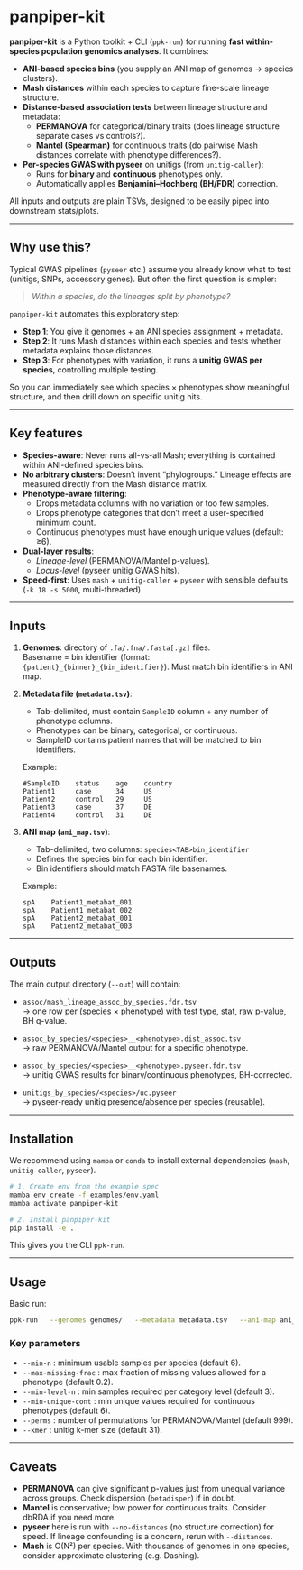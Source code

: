 # panpiper-kit

**panpiper-kit** is a Python toolkit + CLI (`ppk-run`) for running **fast within-species population genomics analyses**. It combines:

- **ANI-based species bins** (you supply an ANI map of genomes → species clusters).
- **Mash distances** within each species to capture fine-scale lineage structure.
- **Distance-based association tests** between lineage structure and metadata:
  - **PERMANOVA** for categorical/binary traits (does lineage structure separate cases vs controls?).
  - **Mantel (Spearman)** for continuous traits (do pairwise Mash distances correlate with phenotype differences?).
- **Per-species GWAS with pyseer** on unitigs (from `unitig-caller`):
  - Runs for **binary** and **continuous** phenotypes only.
  - Automatically applies **Benjamini–Hochberg (BH/FDR)** correction.

All inputs and outputs are plain TSVs, designed to be easily piped into downstream stats/plots.

---

## Why use this?

Typical GWAS pipelines (`pyseer` etc.) assume you already know what to test (unitigs, SNPs, accessory genes). But often the first question is simpler:

> *Within a species, do the lineages split by phenotype?*

`panpiper-kit` automates this exploratory step:

- **Step 1**: You give it genomes + an ANI species assignment + metadata.
- **Step 2**: It runs Mash distances within each species and tests whether metadata explains those distances.
- **Step 3**: For phenotypes with variation, it runs a **unitig GWAS per species**, controlling multiple testing.

So you can immediately see which species × phenotypes show meaningful structure, and then drill down on specific unitig hits.

---

## Key features

- **Species-aware**: Never runs all-vs-all Mash; everything is contained within ANI-defined species bins.
- **No arbitrary clusters**: Doesn’t invent “phylogroups.” Lineage effects are measured directly from the Mash distance matrix.
- **Phenotype-aware filtering**:
  - Drops metadata columns with no variation or too few samples.
  - Drops phenotype categories that don’t meet a user-specified minimum count.
  - Continuous phenotypes must have enough unique values (default: ≥6).
- **Dual-layer results**:
  - *Lineage-level* (PERMANOVA/Mantel p-values).
  - *Locus-level* (pyseer unitig GWAS hits).
- **Speed-first**: Uses `mash` + `unitig-caller` + `pyseer` with sensible defaults (`-k 18 -s 5000`, multi-threaded).

---

## Inputs

1. **Genomes**: directory of `.fa/.fna/.fasta[.gz]` files.  
   Basename = bin identifier (format: `{patient}_{binner}_{bin_identifier}`).
   Must match bin identifiers in ANI map.

2. **Metadata file (`metadata.tsv`)**:  
   - Tab-delimited, must contain `SampleID` column + any number of phenotype columns.
   - Phenotypes can be binary, categorical, or continuous.
   - SampleID contains patient names that will be matched to bin identifiers.

   Example:
   ```
   #SampleID    status    age    country
   Patient1     case      34     US
   Patient2     control   29     US
   Patient3     case      37     DE
   Patient4     control   31     DE
   ```

3. **ANI map (`ani_map.tsv`)**:  
   - Tab-delimited, two columns: `species<TAB>bin_identifier`
   - Defines the species bin for each bin identifier.
   - Bin identifiers should match FASTA file basenames.

   Example:
   ```
   spA    Patient1_metabat_001
   spA    Patient1_metabat_002
   spA    Patient2_metabat_001
   spA    Patient2_metabat_003
   ```

---

## Outputs

The main output directory (`--out`) will contain:

- `assoc/mash_lineage_assoc_by_species.fdr.tsv`  
  → one row per (species × phenotype) with test type, stat, raw p-value, BH q-value.

- `assoc_by_species/<species>__<phenotype>.dist_assoc.tsv`  
  → raw PERMANOVA/Mantel output for a specific phenotype.

- `assoc_by_species/<species>__<phenotype>.pyseer.fdr.tsv`  
  → unitig GWAS results for binary/continuous phenotypes, BH-corrected.

- `unitigs_by_species/<species>/uc.pyseer`  
  → pyseer-ready unitig presence/absence per species (reusable).

---

## Installation

We recommend using `mamba` or `conda` to install external dependencies (`mash`, `unitig-caller`, `pyseer`).

```bash
# 1. Create env from the example spec
mamba env create -f examples/env.yaml
mamba activate panpiper-kit

# 2. Install panpiper-kit
pip install -e .
```

This gives you the CLI `ppk-run`.

---

## Usage

Basic run:

```bash
ppk-run   --genomes genomes/   --metadata metadata.tsv   --ani-map ani_map.tsv   --out out_ppk   --threads 32 --perms 999   --mash-k 18 --mash-s 5000   --min-n 6 --max-missing-frac 0.2 --min-level-n 3 --min-unique-cont 6   --kmer 31
```

### Key parameters

- `--min-n` : minimum usable samples per species (default 6).
- `--max-missing-frac` : max fraction of missing values allowed for a phenotype (default 0.2).
- `--min-level-n` : min samples required per category level (default 3).
- `--min-unique-cont` : min unique values required for continuous phenotypes (default 6).
- `--perms` : number of permutations for PERMANOVA/Mantel (default 999).
- `--kmer` : unitig k-mer size (default 31).

---

## Caveats

- **PERMANOVA** can give significant p-values just from unequal variance across groups. Check dispersion (`betadisper`) if in doubt.
- **Mantel** is conservative; low power for continuous traits. Consider dbRDA if you need more.
- **pyseer** here is run with `--no-distances` (no structure correction) for speed. If lineage confounding is a concern, rerun with `--distances`.
- **Mash** is O(N²) per species. With thousands of genomes in one species, consider approximate clustering (e.g. Dashing).
